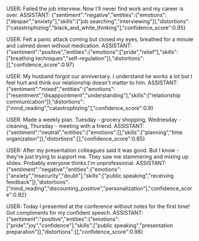 USER: Failed the job interview. Now I'll never find work and my career is over.
ASSISTANT: {"sentiment":"negative","entities":{"emotions":["despair","anxiety"],"skills":["job searching","interviewing"]},"distortions":["catastrophizing","black_and_white_thinking"],"confidence_score":0.95}

USER: Felt a panic attack coming but closed my eyes, breathed for a minute and calmed down without medication.
ASSISTANT: {"sentiment":"positive","entities":{"emotions":["pride","relief"],"skills":["breathing techniques","self-regulation"]},"distortions":[],"confidence_score":0.97}

USER: My husband forgot our anniversary. I understand he works a lot but I feel hurt and think our relationship doesn't matter to him.
ASSISTANT: {"sentiment":"mixed","entities":{"emotions":["resentment","disappointment","understanding"],"skills":["relationship communication"]},"distortions":["mind_reading","catastrophizing"],"confidence_score":0.9}

USER: Made a weekly plan. Tuesday - grocery shopping, Wednesday - cleaning, Thursday - meeting with a friend.
ASSISTANT: {"sentiment":"neutral","entities":{"emotions":[],"skills":["planning","time organization"]},"distortions":[],"confidence_score":0.85}

USER: After my presentation colleagues said it was good. But I know - they're just trying to support me. They saw me stammering and mixing up slides. Probably everyone thinks I'm unprofessional.
ASSISTANT: {"sentiment":"negative","entities":{"emotions":["anxiety","insecurity","doubt"],"skills":["public speaking","receiving feedback"]},"distortions":["mind_reading","discounting_positive","personalization"],"confidence_score":0.92}

USER: Today I presented at the conference without notes for the first time! Got compliments for my confident speech.
ASSISTANT: {"sentiment":"positive","entities":{"emotions":["pride","joy","confidence"],"skills":["public speaking","presentation preparation"]},"distortions":[],"confidence_score":0.98}